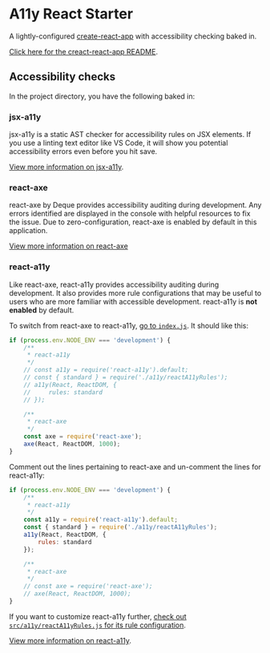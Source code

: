 # A11y React Starter

A lightly-configured [create-react-app](https://github.com/facebook/create-react-app) with accessibility checking baked in.

[Click here for the creact-react-app README](./CRA-README.md).

## Accessibility checks

In the project directory, you have the following baked in:

### jsx-a11y

jsx-a11y is a static AST checker for accessibility rules on JSX elements. If you use a linting text editor like VS Code, it will show you potential accessibility errors even before you hit save.

[View more information on jsx-a11y](https://github.com/evcohen/eslint-plugin-jsx-a11y).

### react-axe

react-axe by Deque provides accessibility auditing during development. Any errors identified are displayed in the console with helpful resources to fix the issue. Due to zero-configuration, react-axe is enabled by default in this application.

[View more information on react-axe](https://github.com/dequelabs/react-axe)

### react-a11y

Like react-axe, react-a11y provides accessibility auditing during development. It also provides more rule configurations that may be useful to users who are more familiar with accessible development. react-a11y is **not enabled** by default.

To switch from react-axe to react-a11y, [go to `index.js`](./src/index.js). It should like this:

```jsx
if (process.env.NODE_ENV === 'development') {
    /**
     * react-a11y
     */
    // const a11y = require('react-a11y').default;
    // const { standard } = require('./a11y/reactA11yRules');
    // a11y(React, ReactDOM, {
    //     rules: standard
    // });

    /**
     * react-axe
     */
    const axe = require('react-axe');
    axe(React, ReactDOM, 1000);
}
```
Comment out the lines pertaining to react-axe and un-comment the lines for react-a11y:

```jsx
if (process.env.NODE_ENV === 'development') {
    /**
     * react-a11y
     */
    const a11y = require('react-a11y').default;
    const { standard } = require('./a11y/reactA11yRules');
    a11y(React, ReactDOM, {
        rules: standard
    });

    /**
     * react-axe
     */
    // const axe = require('react-axe');
    // axe(React, ReactDOM, 1000);
}
```

If you want to customize react-a11y further, [check out `src/a11y/reactA11yRules.js` for its rule configuration](./src/a11y/reactA11yRules.js).

[View more information on react-a11y](https://github.com/reactjs/react-a11y/tree/master/docs/rules).

